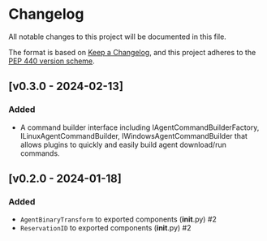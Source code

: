 # Changelog
All notable changes to this project will be documented in this
file.

The format is based on [Keep a
Changelog](https://keepachangelog.com/en/1.0.0/), and this project adheres to
the [PEP 440 version scheme](https://peps.python.org/pep-0440/#version-scheme).


## [v0.3.0 - 2024-02-13]
### Added
- A command builder interface including IAgentCommandBuilderFactory,
  ILinuxAgentCommandBuilder, IWindowsAgentCommandBuilder that allows plugins to
  quickly and easily build agent download/run commands.

## [v0.2.0 - 2024-01-18]
### Added
- `AgentBinaryTransform` to exported components (__init__.py) #2
- `ReservationID` to exported components (__init__.py) #2
